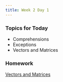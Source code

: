 ```yaml
---
title: Week 2 Day 1
---
```


### Topics for Today
* Comprehensions
* Exceptions
* Vectors and Matrices

### Homework
[Vectors and Matrices](https://github.com/tiy-lv-python-2015-06/vectors-and-matrices)
